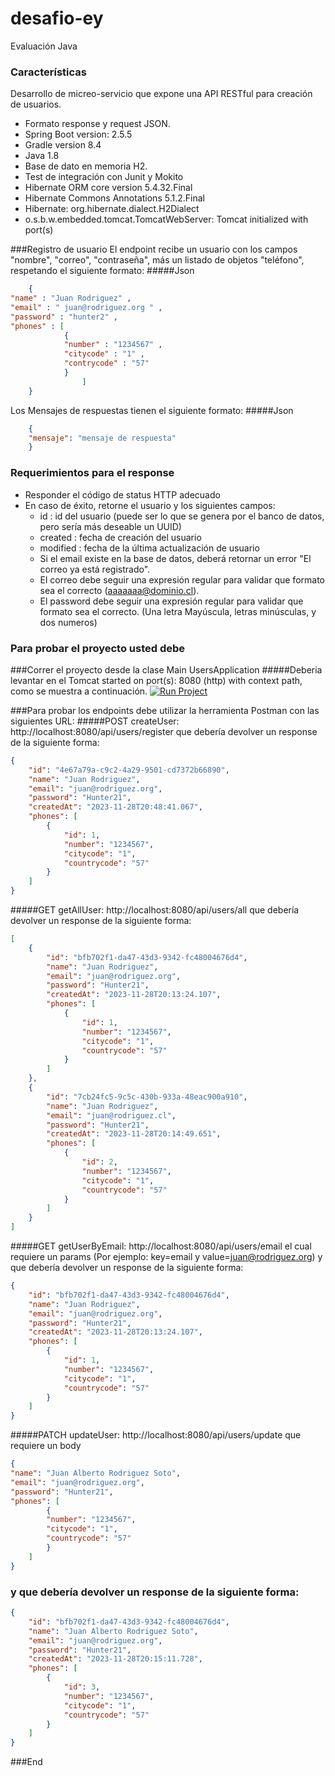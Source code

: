 # desafio-ey
Evaluación Java

### Características
Desarrollo de micreo-servicio que expone una API RESTful para creación de usuarios.
- Formato response y request JSON.
- Spring Boot version: 2.5.5
- Gradle version 8.4
- Java 1.8
- Base de dato en memoria H2.
- Test de integración con Junit y Mokito
- Hibernate ORM core version 5.4.32.Final
- Hibernate Commons Annotations 5.1.2.Final
- Hibernate: org.hibernate.dialect.H2Dialect
- o.s.b.w.embedded.tomcat.TomcatWebServer: Tomcat initialized with port(s)

###Registro de usuario
El endpoint recibe un usuario con los campos "nombre", "correo", "contraseña",
más un listado de objetos "teléfono", respetando el siguiente formato:
#####Json
```json
	{
"name" : "Juan Rodriguez" ,
"email" : " juan@rodriguez.org " ,
"password" : "hunter2" ,
"phones" : [
			{
			"number" : "1234567" ,
			"citycode" : "1" ,
			"contrycode" : "57"
			}
				]
	}
```
Los Mensajes de respuestas tienen el siguiente formato:
#####Json
```json
	{
    "mensaje": "mensaje de respuesta"
	}
```
### Requerimientos para el response
- Responder el código de status HTTP adecuado
- En caso de éxito, retorne el usuario y los siguientes campos:
	- id : id del usuario (puede ser lo que se genera por el banco de datos, pero sería más deseable un UUID)
	- created : fecha de creación del usuario
	- modified : fecha de la última actualización de usuario
	- Si el email existe en la base de datos, deberá retornar un error "El correo ya está registrado".
	- El correo debe seguir una expresión regular para validar que formato sea el correcto (aaaaaaa@dominio.cl).
	- El password debe seguir una expresión regular para validar que formato sea el correcto. (Una letra Mayúscula, letras minúsculas, y dos numeros)

### Para probar el proyecto usted debe
###Correr el proyecto desde la clase Main UsersApplication
#####Deberia levantar en el Tomcat started on port(s): 8080 (http) with context path, como se muestra a continuación.
[![Run Project](https://parzibyte.me/blog/wp-content/uploads/2019/09/Ejecutando-App-de-Spring-Boot-en-la-terminal-de-IntelliJ-IDEA.png "Run Project")](https://parzibyte.me/blog/wp-content/uploads/2019/09/Ejecutando-App-de-Spring-Boot-en-la-terminal-de-IntelliJ-IDEA.png "Run Project")

###Para probar los endpoints debe utilizar la herramienta Postman con las siguientes URL:
#####POST createUser: http://localhost:8080/api/users/register que debería devolver un response de la siguiente forma:
```json
{
    "id": "4e67a79a-c9c2-4a29-9501-cd7372b66890",
    "name": "Juan Rodriguez",
    "email": "juan@rodriguez.org",
    "password": "Hunter21",
    "createdAt": "2023-11-28T20:48:41.067",
    "phones": [
        {
            "id": 1,
            "number": "1234567",
            "citycode": "1",
            "countrycode": "57"
        }
    ]
}
```
#####GET getAllUser: http://localhost:8080/api/users/all que debería devolver un response de la siguiente forma:
```json
[
    {
        "id": "bfb702f1-da47-43d3-9342-fc48004676d4",
        "name": "Juan Rodriguez",
        "email": "juan@rodriguez.org",
        "password": "Hunter21",
        "createdAt": "2023-11-28T20:13:24.107",
        "phones": [
            {
                "id": 1,
                "number": "1234567",
                "citycode": "1",
                "countrycode": "57"
            }
        ]
    },
    {
        "id": "7cb24fc5-9c5c-430b-933a-48eac900a910",
        "name": "Juan Rodriguez",
        "email": "juan@rodriguez.cl",
        "password": "Hunter21",
        "createdAt": "2023-11-28T20:14:49.651",
        "phones": [
            {
                "id": 2,
                "number": "1234567",
                "citycode": "1",
                "countrycode": "57"
            }
        ]
    }
]
```
#####GET getUserByEmail: http://localhost:8080/api/users/email  el cual requiere un params (Por ejemplo: key=email y value=juan@rodriguez.org) y que debería devolver un response de la siguiente forma:
```json
{
    "id": "bfb702f1-da47-43d3-9342-fc48004676d4",
    "name": "Juan Rodriguez",
    "email": "juan@rodriguez.org",
    "password": "Hunter21",
    "createdAt": "2023-11-28T20:13:24.107",
    "phones": [
        {
            "id": 1,
            "number": "1234567",
            "citycode": "1",
            "countrycode": "57"
        }
    ]
}
```
#####PATCH updateUser: http://localhost:8080/api/users/update que requiere un body
```json
{
"name": "Juan Alberto Rodriguez Soto",
"email": "juan@rodriguez.org",
"password": "Hunter21",
"phones": [
        {
        "number": "1234567",
        "citycode": "1",
        "countrycode": "57"
        }
    ]
}
```
### y que debería devolver un response de la siguiente forma:
```json
{
    "id": "bfb702f1-da47-43d3-9342-fc48004676d4",
    "name": "Juan Alberto Rodriguez Soto",
    "email": "juan@rodriguez.org",
    "password": "Hunter21",
    "createdAt": "2023-11-28T20:15:11.728",
    "phones": [
        {
            "id": 3,
            "number": "1234567",
            "citycode": "1",
            "countrycode": "57"
        }
    ]
}
```

###End
